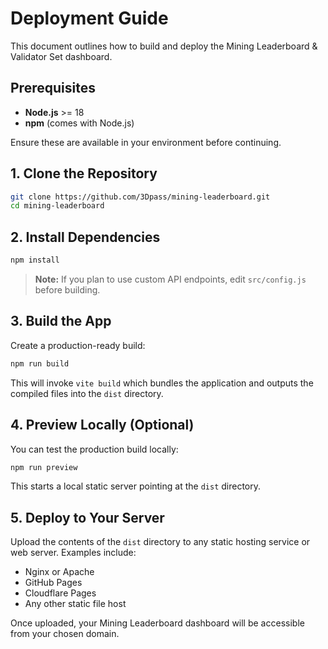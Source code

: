 # Deployment Guide

This document outlines how to build and deploy the Mining Leaderboard & Validator Set dashboard.

## Prerequisites

- **Node.js** >= 18
- **npm** (comes with Node.js)

Ensure these are available in your environment before continuing.

## 1. Clone the Repository

```bash
git clone https://github.com/3Dpass/mining-leaderboard.git
cd mining-leaderboard
```

## 2. Install Dependencies

```bash
npm install
```

> **Note:** If you plan to use custom API endpoints, edit `src/config.js` before building.

## 3. Build the App

Create a production-ready build:

```bash
npm run build
```

This will invoke `vite build` which bundles the application and outputs the compiled
files into the `dist` directory.

## 4. Preview Locally (Optional)

You can test the production build locally:

```bash
npm run preview
```

This starts a local static server pointing at the `dist` directory.

## 5. Deploy to Your Server

Upload the contents of the `dist` directory to any static hosting service or web server. Examples include:

- Nginx or Apache
- GitHub Pages
- Cloudflare Pages
- Any other static file host

Once uploaded, your Mining Leaderboard dashboard will be accessible from your chosen domain.

